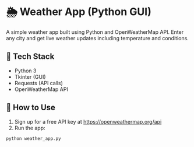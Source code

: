 # 🌦 Weather App (Python GUI)

A simple weather app built using Python and OpenWeatherMap API. Enter any city and get live weather updates including temperature and conditions.

## 🧰 Tech Stack
- Python 3
- Tkinter (GUI)
- Requests (API calls)
- OpenWeatherMap API

## 🚀 How to Use
1. Sign up for a free API key at https://openweathermap.org/api
2. Run the app:
```bash
python weather_app.py
